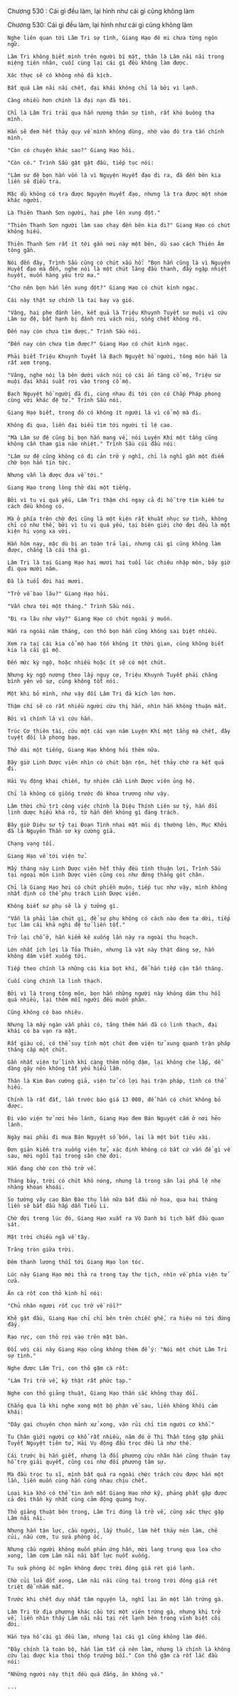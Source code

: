 




Chương 530 : Cái gì đều làm, lại hình như cái gì cũng không làm


Chương 530: Cái gì đều làm, lại hình như cái gì cũng không làm

	Nghe liên quan tới Lâm Tri sự tình, Giang Hạo đê mi chưa từng ngôn ngữ.

	Lâm Tri không biết mình trên người bí mật, thân là Lâm nãi nãi trong miệng tiên nhân, cuối cùng lại cái gì đều không làm được.

	Xác thực sẽ có không nhỏ đả kích.

	Bất quá Lâm nãi nãi chết, đại khái không chỉ là bởi vì lạnh.

	Càng nhiều hơn chính là đại nạn đã tới.

	Chỉ là Lâm Tri trải qua hắn nương thân sự tình, rất khó buông tha mình.

	Hắn sẽ đem hết thảy quy về mình không dùng, nhờ vào đó tra tấn chính mình.

	"Còn có chuyện khác sao?" Giang Hạo hỏi.

	"Còn có." Trình Sầu gật gật đầu, tiếp tục nói:

	"Lâm sư đệ bọn hắn vốn là vì Nguyện Huyết đạo đi ra, đã đến bên kia liền sẽ điều tra.

	Mặc dù không có tra được Nguyện Huyết đạo, nhưng là tra được một nhóm khác người.

	Là Thiên Thanh Sơn người, hai phe lên xung đột."

	"Thiên Thanh Sơn người làm sao chạy đến bên kia đi?" Giang Hạo có chút không hiểu.

	Thiên Thanh Sơn rất ít tới gần nơi này một bên, dù sao cách Thiên Âm tông gần.

	Nói đến đây, Trình Sầu cũng có chút xấu hổ: "Bọn hắn cũng là vì Nguyện Huyết đạo mà đến, nghe nói là một chút lăng đầu thanh, đầy ngập nhiệt huyết, muốn hàng yêu trừ ma."

	"Cho nên bọn hắn lên xung đột?" Giang Hạo có chút kinh ngạc.

	Cái này thật sự chính là tai bay vạ gió.

	"Vâng, hai phe đánh lên, kết quả là Triệu Khuynh Tuyết sư muội vì cứu Lâm sư đệ, bất hạnh bị đánh rơi vách núi, sống chết không rõ.

	Đến nay còn chưa tìm được." Trình Sầu nói.

	"Đến nay còn chưa tìm được?" Giang Hạo có chút kinh ngạc.

	Phải biết Triệu Khuynh Tuyết là Bạch Nguyệt hồ người, tông môn hẳn là rất xem trọng.

	"Vâng, nghe nói là bên dưới vách núi có cái ẩn tàng cổ mộ, Triệu sư muội đại khái suất rơi vào trong cổ mộ.

	Bạch Nguyệt hồ người đã đi, cùng nhau đi tới còn có Chấp Pháp phong cùng với khác đệ tử." Trình Sầu nói.

	Giang Hạo biết, trong đó có không ít người là vì cổ mộ mà đi.

	Không đi qua, liền đại biểu tìm tới người tỉ lệ cao.

	"Mà Lâm sư đệ cũng bị bọn hắn mang về, nói Luyện Khí một tầng cũng không cần tham gia náo nhiệt." Trình Sầu cúi đầu nói:

	"Lâm sư đệ cũng không có đi cản trở ý nghĩ, chỉ là nghĩ gần một điểm chờ bọn hắn tin tức.

	Nhưng vẫn là được đưa về tới."

	Giang Hạo trong lòng thở dài một tiếng.

	Bởi vì tu vi quá yếu, Lâm Tri thậm chí ngay cả đi hỗ trợ tìm kiếm tư cách đều không có.

	Mà ở phía trên chờ đợi cũng là một kiện rất khuất nhục sự tình, không chỉ có như thế, bởi vì tu vi quá yếu, tại biên giới chờ đợi đều là một kiện hi vọng xa vời.

	Hắn hôm nay, mặc dù bị an toàn trả lại, nhưng cái gì cũng không làm được, chẳng là cái thá gì.

	Lâm Tri là tại Giang Hạo hai mươi hai tuổi lúc chiêu nhập môn, bây giờ đi qua mười năm.

	Đã là tuổi đời hai mươi.

	"Trở về bao lâu?" Giang Hạo hỏi.

	"Vẫn chưa tới một tháng." Trình Sầu nói.

	"Đi ra lâu như vậy?" Giang Hạo có chút ngoài ý muốn.

	Hắn ra ngoài năm tháng, con thỏ bọn hắn cũng không sai biệt nhiều.

	Xem ra tại cái kia cổ mộ hao tốn không ít thời gian, cũng không biết kia là cái gì mộ.

	Đến mức kỳ ngộ, hoặc nhiều hoặc ít sẽ có một chút.

	Nhưng kỳ ngộ nương theo lấy nguy cơ, Triệu Khuynh Tuyết phải chăng bình yên vô sự, cũng không tốt nói.

	Một khi bỏ mình, như vậy đối Lâm Tri đả kích lớn hơn.

	Thậm chí sẽ có rất nhiều người cừu thị hắn, nhìn hắn không thuận mắt.

	Bởi vì chính là vì cứu hắn.

	Trúc Cơ thiên tài, cứu một cái vạn năm Luyện Khí một tầng mà chết, đây tuyệt đối là phong bạo.

	Thở dài một tiếng, Giang Hạo không hỏi thêm nữa.

	Bây giờ Linh Dược viên nhìn có chút bận rộn, hết thảy chờ ra kết quả đi.

	Hải Vụ động khai chiến, tự nhiên cần Linh Dược viên ủng hộ.

	Chỉ là không có giống trước đó khoa trương như vậy.

	Lâm thời chủ trì công việc chính là Diệu Thính Liên sư tỷ, hắn đối linh dược hiểu khá rõ, từ hắn đến không gì đáng trách.

	Bây giờ Diệu sư tỷ tại Đoạn Tình nhai mặt mũi dị thường lớn, Mục Khởi đã là Nguyên Thần sơ kỳ cường giả.

	Chạng vạng tối.

	Giang Hạo về tới viện tử.

	Mấy tháng này Linh Dược viên hết thảy đều tính thuận lợi, Trình Sầu tại ngoại môn Linh Dược viên cũng coi như đứng thẳng gót chân.

	Chỉ là Giang Hạo hơi có chút phiền muộn, tiếp tục như vậy, mình không nhất định có thể phụ trách Linh Dược viên.

	Không biết sư phụ sẽ là ý tưởng gì.

	"Vẫn là phải làm chút gì, để sư phụ không có cách nào đem ta dời, tiếp tục làm cái khả nghi đệ tử liền tốt."

	Trở lại chỗ ở, hắn kiểm kê xuống lần này ra ngoài thu hoạch.

	Lớn nhất ích lợi là Tỏa Thiên, nhưng là vật này thật đáng sợ, hắn không dám viết xuống tới.

	Tiếp theo chính là những cái kia bọt khí, để hắn tiếp cận tấn thăng.

	Cuối cùng chính là linh thạch.

	Bởi vì là trong tông môn, bọn hắn những người này không dám thu hồi quá nhiều, lại thêm mỗi người đều muốn phân.

	Cũng không có bao nhiêu.

	Nhưng là mấy ngàn vẫn phải có, tăng thêm hắn đã có linh thạch, đại khái có ba vạn ra mặt.

	Rất giàu có, có thể suy tính một chút đem viện tử xung quanh trận pháp thăng cấp một chút.

	Gần nhất viện tử linh khí càng thêm nồng đậm, lại không che lấp, dễ dàng gây nên không tất yếu hiểu lầm.

	Thân là Kim Đan cường giả, viện tử có lợi hại trận pháp, tình có thể hiểu.

	Chính là rất đắt, lần trước báo giá 13 000, để hắn có chút không bỏ được.

	Đi vào viện tử nơi hẻo lánh, Giang Hạo đem Bán Nguyệt cắm ở nơi hẻo lánh.

	Ngày mai phải đi mua Bán Nguyệt số bốn, lại là một bút tiêu xài.

	Đơn giản kiểm tra xuống viện tử, xác định không có bất cứ vấn đề gì về sau, mới ngồi tại trong sân chờ đợi.

	Hắn đang chờ con thỏ trở về.

	Tháng bảy, trời có chút khô nóng, nhưng là trong sân lại phá lệ nhẹ nhàng khoan khoái.

	So tường vây cao Bàn Đào thụ lần nữa bắt đầu nở hoa, qua hai tháng liền sẽ bắt đầu hấp dẫn Tiểu Li.

	Chờ đợi trong lúc đó, Giang Hạo xuất ra Vô Danh bí tịch bắt đầu quan sát.

	Mặt trời chiều ngã về tây.

	Trăng tròn giữa trời.

	Đêm thanh lương thổi tới Giang Hạo lọn tóc.

	Lúc này Giang Hạo mới thả ra trong tay thư tịch, nhìn về phía viện tử cửa.

	Ăn cà rốt con thỏ kinh hỉ nói:

	"Chủ nhân ngươi rốt cục trở về rồi?"

	Khẽ gật đầu, Giang Hạo chỉ chỉ bên trên chiếc ghế, ra hiệu nó tới đứng đấy.

	Rạo rực, con thỏ rơi vào trên mặt bàn.

	Đối với cái này Giang Hạo cũng không thèm để ý: "Nói một chút Lâm Tri sự tình."

	Nghe được Lâm Tri, con thỏ gặm cà rốt:

	"Lâm Tri trở về, kỳ thật rất phức tạp."

	Nghe con thỏ giảng thuật, Giang Hạo thần sắc không thay đổi.

	Chẳng qua là khi nghe xong một bộ phận về sau, liền không khỏi cảm khái:

	"Dây gai chuyên chọn mảnh xử xong, vận rủi chỉ tìm người cơ khổ."

	Tu Chân giới người cơ khổ rất nhiều, năm đó ở Thi Thần tông gặp phải Tuyết Nguyệt tiên tử, Hải Vụ động đầu trọc đều là như thế.

	Cái trước bị hắn giết, nhưng là đối phương cừu nhân hắn cũng thuận tay hỗ trợ giải quyết, cũng coi như đối phương tâm sự.

	Mà đầu trọc tu sĩ, mình bất quá ra ngoài chức trách cứu được hắn một lần, liền muốn cùng hắn cùng nhau chịu chết.

	Loại kia khó có thể tin ánh mắt Giang Hạo nhớ kỹ, phảng phất gặp được cả đời thần kỳ nhất cùng cảm động quang huy.

	Thỏ giảng thuật bên trong, Lâm Tri đúng là trở về, cũng xác thực gặp Lâm nãi nãi.

	Nhưng hắn tận lực, cầu người, lấy thuốc, làm hết thảy nên làm, chẻ củi, nấu cơm, tu sửa phòng ốc.

	Nhưng cầu người không muốn phản ứng hắn, mời lang trung qua loa cho xong, làm cơm Lâm nãi nãi bất lực nuốt xuống.

	Tu sửa phòng ốc ngăn không được trời đông giá rét gió lạnh.

	Chờ củi lửa đốt xong, Lâm nãi nãi cũng tại trong trời đông giá rét triệt để nhắm mắt.

	Trước khi chết duy nhất tâm nguyện là, nghĩ lại ăn một lần trứng gà.

	Lâm Tri từ địa phương khác cầu tới một viên trứng gà, nhưng khi trở về, liền nhìn thấy Lâm nãi nãi tại rét lạnh bên trong vĩnh biệt cõi đời.

	Hắn tựa hồ cái gì đều làm, nhưng lại cái gì cũng không làm đến.

	"Đây chính là toàn bộ, hắn làm tất cả nên làm, nhưng là chính là không cứu lại được kia thoi thóp trưởng bối." Con thỏ gặm cà rốt lắc đầu nói:

	"Những người này thịt đều quá đắng, ăn không vô."

	...




